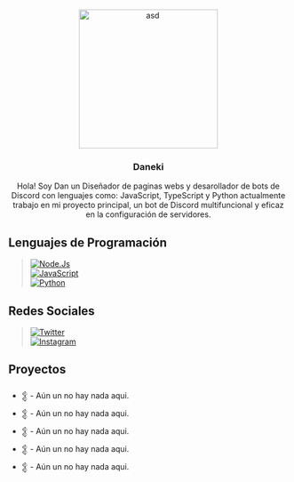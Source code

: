 <a name="readme-top"></a>

<br />
<div align="center">
  <a href="https://twitter.com/daaneki">
    <img src="[https://cdn.discordapp.com/attachments/892408570627375135/1131846507813929080/de80d66ba47e11734db06d7549701099.png](https://cdn.discordapp.com/attachments/892408570627375135/1132100318847586395/DEEPER__Photo.gif)" alt="asd" width="250" height="250">
  </a>

  <h3 align="center">Daneki</h3>

  <p align="center">
    Hola! Soy Dan un Diseñador de paginas webs y desarollador de bots de Discord con lenguajes como: JavaScript, TypeScript y Python actualmente trabajo en mi proyecto principal, un bot de Discord multifuncional y eficaz en la configuración de servidores.
    <br />
  </p>
</div>

## Lenguajes de Programación

> [![Node.Js](https://img.shields.io/badge/Node.JS-305dff?style=for-the-badge&logo=node.js&logoColor=white&labelColor=101010)]()<br/>
> [![JavaScript](https://img.shields.io/badge/JavaScript-305dff?style=for-the-badge&logo=javascript&logoColor=white&labelColor=101010)]()<br/>
> [![Python](https://img.shields.io/badge/Python-305dff?style=for-the-badge&logo=python&logoColor=white&labelColor=101010)]()<br/>

## Redes Sociales
> [![Twitter](https://img.shields.io/badge/Daaneki-305dff?style=for-the-badge&logo=twitter&logoColor=white&labelColor=101010)]()<br/>
> [![Instagram](https://img.shields.io/badge/Tokiohuman-305dff?style=for-the-badge&logo=instagram&logoColor=white&labelColor=101010)]()<br/>

## Proyectos
- [𒉭]() - Aún un no hay nada aqui.
- [𒉭]() - Aún un no hay nada aqui.
- [𒉭]() - Aún un no hay nada aqui.
- [𒉭]() - Aún un no hay nada aqui.
- [𒉭]() - Aún un no hay nada aqui.
